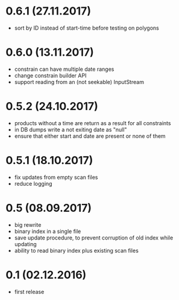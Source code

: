 # 0.6.1 (27.11.2017)
 * sort by ID instead of start-time before testing on polygons
# 0.6.0 (13.11.2017)
 * constrain can have multiple date ranges
 * change constrain builder API
 * support reading from an (not seekable) InputStream
# 0.5.2 (24.10.2017)
 * products without a time are return as a result for all constraints 
 * in DB dumps write a not exiting date as "null"
 * ensure that either start and date are present or none of them   
# 0.5.1 (18.10.2017)
 * fix updates from empty scan files
 * reduce logging
# 0.5 (08.09.2017)
 * big rewrite
 * binary index in a single file
 * save update procedure, to prevent corruption of old index while updating
 * ability to read binary index plus existing scan files
# 0.1 (02.12.2016)
 * first release
 